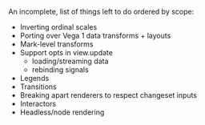 An incomplete, list of things left to do ordered by scope:

- Inverting ordinal scales
- Porting over Vega 1 data transforms + layouts
- Mark-level transforms
- Support opts in view.update
  - loading/streaming data
  - rebinding signals
- Legends
- Transitions
- Breaking apart renderers to respect changeset inputs
- Interactors
- Headless/node rendering
